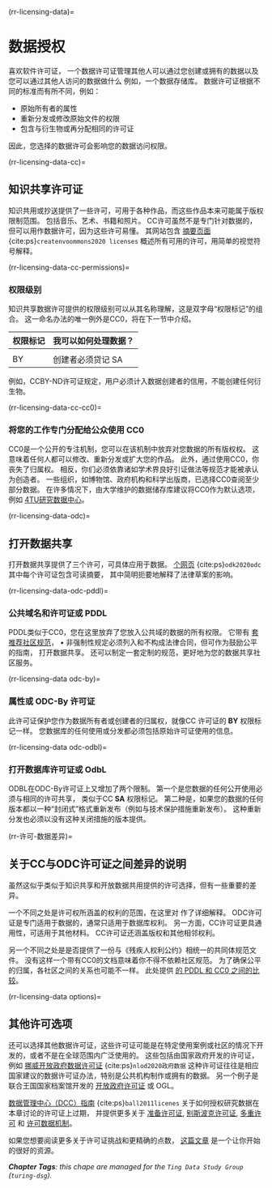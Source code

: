 (rr-licensing-data)=
# 数据授权

喜欢软件许可证， 一个数据许可证管理其他人可以通过您创建或拥有的数据以及您可以通过其他人访问的数据做什么 例如，一个数据存储库。 数据许可证根据不同的标准而有所不同，例如：
* 原始所有者的属性
* 重新分发或修改原始文件的权限
* 包含与衍生物或再分配相同的许可证

因此，您选择的数据许可会影响您的数据访问权限。

(rr-licensing-data-cc)=
## 知识共享许可证

知识共用或抄送提供了一些许可，可用于各种作品，而这些作品本来可能属于版权限制范围。 包括音乐、艺术、书籍和照片。 CC许可虽然不是专门针对数据的，但可以用作数据许可，因为这些许可易懂。 其网站包含 [摘要页面](https://creativecommons.org/about/cclicenses/){cite:ps}`createnvoommons2020 licenses` 概述所有可用的许可，用简单的视觉符号解释。

(rr-licensing-data-cc-permissions)=
### 权限级别

知识共享数据许可提供的权限级别可以从其名称理解，这是双字母“权限标记”的组合。 这一命名办法的唯一例外是CC0，将在下一节中介绍。

| **权限标记** | **我可以如何处理数据？** |
| -------- | -------------- |
|          |                |
 BY | 创建者必须贷记 SA | 衍生工具或再分配必须具有相同的许可证 NCC | 只允许非商业用途 ND | 不允许派生工具


例如，CCBY-ND许可证规定，用户必须计入数据创建者的信用，不能创建任何衍生物。

(rr-licensing-data-cc-cc0)=
### 将您的工作专门分配给公众使用 CC0

CC0是一个公开的专注机制，您可以在该机制中放弃对您数据的所有版权权。 这意味着任何人都可以修改、重新分发或扩大您的作品。 此外，通过使用CC0，你丧失了归属权。 相反，你们必须依靠诸如学术界良好引证做法等规范才能被承认为创造者。 一些组织，如博物馆、政府机构和科学出版商，已选择CC0查阅至少部分数据。 在许多情况下，由大学维护的数据储存库建议将CC0作为默认选项，例如 [4TU研究数据中心](https://researchdata.4tu.nl/en/use-4turesearchdata/archive-research-data/upload-your-data-in-our-data-archive/licencing/)。

(rr-licensing-data-odc)=
## 打开数据共享

打开数据共享提供了三个许可，可具体应用于数据。 [个网页](https://opendatacommons.org/licenses/index.html) {cite:ps}`odk2020odc` 其中每个许可证包含可读摘要， 其中简明扼要地解释了法律草案的影响。

(rr-licensing-data-odc-pddl)=
### 公共域名和许可证或 PDDL

PDDL类似于CC0，您在这里放弃了您放入公共域的数据的所有权限。 它带有 [套推荐社区规范](https://opendatacommons.org/licenses/pddl/norms.html)， • 非强制性规定必须列入和不构成法律合同，但可作为鼓励公平的指南， 打开数据共享。 还可以制定一套定制的规范，更好地为您的数据共享社区服务。

(rr-licensing-data odc-by)=
### 属性或 ODC-By 许可证

此许可证保护您作为数据所有者或创建者的归属权，就像CC 许可证的 **BY** 权限标记一样。 您数据库的任何使用或分发都必须包括原始许可证使用的信息。

(rr-licensing-data odc-odbl)=
### 打开数据库许可证或 OdbL

ODBL在ODC-By许可证上又增加了两个限制。 第一个是您数据的任何公开使用必须与相同的许可共享， 类似于CC **SA** 权限标记。 第二种是，如果您的数据的任何版本都以一种“封闭式”格式重新发布（例如与技术保护措施重新发布）。 这种重新分发也必须以没有这种关闭措施的版本提供。

(rr-许可-数据差异)=
## 关于CC与ODC许可证之间差异的说明

虽然这似乎类似于知识共享和开放数据共用提供的许可选择，但有一些重要的差异。

一个不同之处是许可权所涵盖的权利的范围，在这里对 [](https://wiki.creativecommons.org/wiki/Data#What_is_the_difference_between_the_Open_Data_Commons_licenses_and_the_CC_4.0_licenses.3F) 作了详细解释。 ODC许可证是专门适用于数据的，通常只适用于数据库权利。 另一方面，CC许可证更具通用性，可适用于其他材料。 CC许可证还涵盖版权和其他相邻权利。

另一个不同之处是是否提供了一份与《残疾人权利公约》相统一的共同体规范文件。 没有这样一个带有CC0的文档意味着你不得不依赖社区规范。 为了确保公平的归属，各社区之间的关系也可能不一样。 此处提供 [的 PDDL 和 CC0 之间的比较](https://opendatacommons.org/faq.1.html)。

(rr-licensing-data options)=
## 其他许可选项

还可以选择其他数据许可证，这些许可证可能是在特定使用案例或社区的情况下开发的，或者不是在全球范围内广泛使用的。 这些包括由国家政府开发的许可证，例如 [挪威开放政府数据许可证](https://data.norge.no/nlod/en/) {cite:ps}`nlod2020政府数据` 这种许可证往往是相应国家建议的数据许可证办法，特别是公共机构制作或拥有的数据。 另一个例子是联合王国国家档案馆开发的 [开放政府许可证](http://www.nationalarchives.gov.uk/doc/open-government-licence/version/3/) 或 OGL。

[数据管理中心（DCC）指南](https://www.dcc.ac.uk/guidance/how-guides/license-research-data) {cite:ps}`ball2011licenes` 关于如何授权研究数据在本章讨论的许可证上过期， 并提供更多关于 [准备许可证](https://www.dcc.ac.uk/guidance/how-guides/license-research-data#x1-6000), [别斯波克许可证](https://www.dcc.ac.uk/guidance/how-guides/license-research-data#x1-7000), [多重许可](https://www.dcc.ac.uk/guidance/how-guides/license-research-data#x1-13000) 和 [许可数据机制](https://www.dcc.ac.uk/guidance/how-guides/license-research-data#x1-14000)。

如果您想要阅读更多关于许可证挑战和更精确的点数， [这篇文章](https://research.okfn.org/avoiding-data-use-silos/) 是一个让你开始的很好的资源。

***Chapter Tags**: this chape are managed for the `Ting Data Study Group` (`turing-dsg`).*
